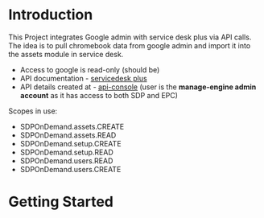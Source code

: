 # Introduction 
This Project integrates Google admin with service desk plus via API calls.
The idea is to pull chromebook data from google admin and import it into the assets module in service desk.  

- Access to google is read-only (should be)  
- API documentation - [servicedesk plus ](https://www.manageengine.com/products/service-desk/sdpod-v3-api/)  
- API details created at - [api-console](https://api-console.zoho.uk/)
(user is the **manage-engine admin account** as it has access to both SDP and EPC)  

Scopes in use:
-   SDPOnDemand.assets.CREATE
-   SDPOnDemand.assets.READ
-   SDPOnDemand.setup.CREATE
-   SDPOnDemand.setup.READ
-   SDPOnDemand.users.READ
-   SDPOnDemand.users.CREATE



# Getting Started
<!--TODO: Guide users through getting your code up and running on their own system. In this section you can talk about:

1.	Installation process
2.	Software dependencies
3.	Latest releases
4.	API references
5.  Gcloud cli setup (how its been used in the subcriber workflow)


# Build and Test
TODO: Describe and show how to build your code and run the tests. 
--->